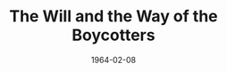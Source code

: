 --- 
title: The Will and the Way of the Boycotters
layout: "tc-single"
hasContentInGallery: true
date: 1964-02-08
--- 